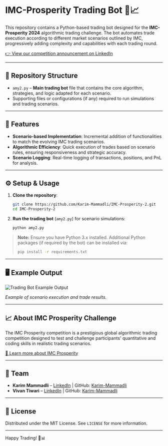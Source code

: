 # IMC-Prosperity Trading Bot 🐍📈

This repository contains a Python-based trading bot designed for the **IMC-Prosperity 2024** algorithmic trading challenge. The bot automates trade execution according to different market scenarios outlined by IMC, progressively adding complexity and capabilities with each trading round.

[👉 View our competition announcement on LinkedIn](https://www.linkedin.com/posts/karimmammadli_imcprosperity2024-algorithmictrading-manualtrading-activity-7207066724762882051-2WBb?utm_source=share&utm_medium=member_desktop&rcm=ACoAADkQZ8YB_CyQQ88rYWfGCA2VRIfFiXyxGC4)

---

## 📂 Repository Structure

- `amy2.py` – **Main trading bot** file that contains the core algorithm, strategies, and logic adapted for each scenario.
- Supporting files or configurations (if any) required to run simulations and trading scenarios.

---

## 🚀 Features

- **Scenario-based Implementation**: Incremental addition of functionalities to match the evolving IMC trading scenarios.
- **Algorithmic Efficiency**: Quick execution of trades based on scenario rules, ensuring responsiveness and strategic accuracy.
- **Scenario Logging**: Real-time logging of transactions, positions, and PnL for analysis.

---

## ⚙️ Setup & Usage

1. **Clone the repository**:
    ```bash
    git clone https://github.com/Karim-Mammadli/IMC-Prosperity-2.git
    cd IMC-Prosperity-2
    ```

2. **Run the trading bot** (`amy2.py`) for scenario simulations:
    ```bash
    python amy2.py
    ```

> **Note:** Ensure you have Python 3.x installed. Additional Python packages (if required by the bot) can be installed via:
> ```bash
> pip install -r requirements.txt
> ```

---

## 🖥️ Example Output

![Trading Bot Example Output](https://github.com/Karim-Mammadli/IMC-Prosperity-2/assets/70446293/18dec140-3d71-413e-bfe9-68a382385552)

*Example of scenario execution and trade results.*

---

## 📈 About IMC Prosperity Challenge

The IMC Prosperity competition is a prestigious global algorithmic trading competition designed to test and challenge participants' quantitative and coding skills in realistic trading scenarios.

[🔗 Learn more about IMC Prosperity](https://imc.com/prosperity/)

---

## 👥 Team

- **Karim Mammadli** – [LinkedIn](https://www.linkedin.com/in/karimmammadli/) | GitHub: [Karim-Mammadli](https://github.com/Karim-Mammadli)
- **Vivan Tiwari** – [LinkedIn](https://www.linkedin.com/in/tiwari42/) | GitHub: [Karim-Mammadli](https://github.com/VTiwari42)

---

## 📜 License

Distributed under the MIT License. See `LICENSE` for more information.

---

Happy Trading! 🚀📊
